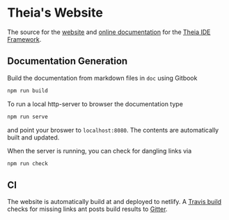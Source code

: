 # Theia's Website

The source for the [website](http://www.theia-ide.org) and [online documentation](http://www.theia-ide.org/doc) for the [Theia IDE Framework](https://github.com/theia-ide/theia).

## Documentation Generation

Build the documentation from markdown files in `doc` using Gitbook

```bash
npm run build
```

To run a local http-server to browser the documentation type
```bash
npm run serve
```
and point your broswer to `localhost:8080`. The contents are automatically built and updated.

When the server is running, you can check for dangling links via
```bash
npm run check
```

## CI

The website is automatically build at and deployed to netlify. 
A [Travis build](https://travis-ci.org/theia-ide/theia-website) checks for missing links ant posts build results to [Gitter](https://gitter.im/theia-ide/theia).
